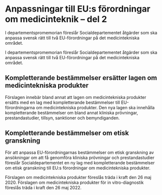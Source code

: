 # Anpassningar till EU:s förordningar om medicinteknik – del 2

I departementspromemorian föreslår Socialdepartementet åtgärder som ska anpassa svensk rätt till två EU-förordningar på det medicintekniska området.

I departementspromemorian föreslår Socialdepartementet åtgärder som ska anpassa svensk rätt till två EU-förordningar på det medicintekniska området.

## Kompletterande bestämmelser ersätter lagen om medicintekniska produkter

Förslagen innebär bland annat att lagen om medicintekniska produkter ersätts med en lag med kompletterande bestämmelser till EU-förordningarna om medicintekniska produkter. Den nya lagen ska innehålla kompletterande bestämmelser om bland annat kliniska prövningar, prestandastudier, tillsyn, sanktioner och bemyndiganden.

## Kompletterande bestämmelser om etisk granskning

För att anpassa EU-förordningarnas bestämmelser om etisk granskning av ansökningar om att få genomföra kliniska prövningar och prestandastudier föreslår Socialdepartementet en ny lag med kompletterande bestämmelser om etisk granskning till EU:s förordningar om medicintekniska produkter.

Förslagen om medicintekniska produkter föreslås träda i kraft den 26 maj 2020. Förslagen om medicintekniska produkter för in vitro-diagnostik föreslås träda i kraft den 26 maj 2022.
